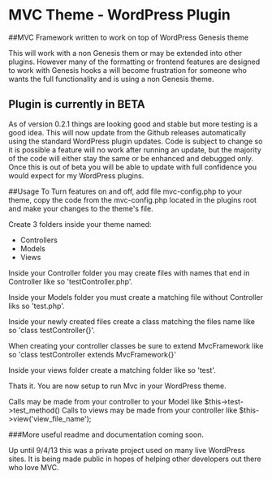 MVC Theme - WordPress Plugin
==============================

##MVC Framework written to work on top of WordPress Genesis theme

This will work with a non Genesis them or may be extended into other plugins. However many of the formatting or frontend features
are designed to work with Genesis hooks a will become frustration for someone who wants the full functionality and is using a non 
Genesis theme.


## Plugin is currently in BETA
As of version 0.2.1 things are looking good and stable but more testing is a good idea. This will now update from the Github releases automatically using the standard WordPress plugin updates. Code is subject to change so it is possible a feature will no work after
running an update, but the majority of the code will either stay the same or be enhanced and debugged only. Once this is out of beta
you will be able to update with full confidence you would expect for my WordPress plugins.


##Usage
To Turn features on and off, add file mvc-config.php to your theme, copy the code from the mvc-config.php located in the plugins root and make your changes to the theme's file.

Create 3 folders inside your theme named:
* Controllers
* Models
* Views

Inside your Controller folder you may create files with names that end in Controller like so 'testController.php'.

Inside your Models folder you must create a matching file without Controller liks so 'test.php'.

Inside your newly created files create a class matching the files name like so 'class testController{}'.

When creating your controller classes be sure to extend MvcFramework like so 'class testController extends MvcFramework{}'

Inside your views folder create a matching folder like so 'test'.

Thats it. You are now setup to run Mvc in your WordPress theme.

Calls may be made from your controller to your Model like $this->test->test_method()
Calls to views may be made from your controller like $this->view('view_file_name');




###More useful readme and documentation coming soon.

Up until 9/4/13 this was a private project used on many live 
WordPress sites. It is being made public in hopes of helping other developers out there who love MVC.



